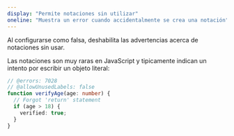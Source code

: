 ```yaml
---
display: "Permite notaciones sin utilizar"
oneline: "Muestra un error cuando accidentalmente se crea una notación"
---
```


Al configurarse como falsa, deshabilita las advertencias acerca de notaciones sin usar.

Las notaciones son muy raras en JavaScript y tipicamente indican un intento por escribir un objeto literal:

```ts twoslash
// @errors: 7028
// @allowUnusedLabels: false
function verifyAge(age: number) {
  // Forgot 'return' statement
  if (age > 18) {
    verified: true;
  }
}
```
